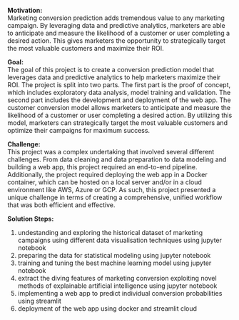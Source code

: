 
**Motivation:**  
Marketing conversion prediction adds tremendous value to any marketing campaign. By leveraging data and predictive analytics, marketers are able to anticipate and measure the likelihood of a customer or user completing a desired action. This gives marketers the opportunity to strategically target the most valuable customers and maximize their ROI. 

**Goal:**  
The goal of this project is to create a conversion prediction model that leverages data and predictive analytics to help marketers maximize their ROI. The project is split into two parts. The first part is the proof of concept, which includes exploratory data analysis, model training and validation. The second part includes the development and deployment of the web app. The customer conversion model allows marketers to anticipate and measure the likelihood of a customer or user completing a desired action. By utilizing this model, marketers can strategically target the most valuable customers and optimize their campaigns for maximum success.

**Challenge:**  
This project was a complex undertaking that involved several different challenges. From data cleaning and data preparation to data modeling and building a web app, this project required an end-to-end pipeline. Additionally, the project required deploying the web app in a Docker container, which can be hosted on a local server and/or in a cloud environment like AWS, Azure or GCP. As such, this project presented a unique challenge in terms of creating a comprehensive, unified workflow that was both efficient and effective.

**Solution Steps:**
1. undestanding and exploring the historical dataset of marketing campaigns using different data visualisation techniques using jupyter notebook
2. preparing the data for statistical modeling using jupyter notebook
3. training and tuning the best machine learning model using jupyter notebook
4. extract the diving features of marketing conversion exploiting novel methods of explainable artificial intelligence using jupyter notebook
5. implementing a web app to predict individual conversion probabilities using streamlit 
6. deployment of the web app using docker and streamlit cloud 